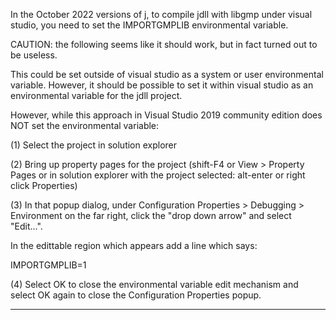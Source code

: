In the October 2022 versions of j, to compile jdll with libgmp under visual studio, you need to set the IMPORTGMPLIB environmental variable.

CAUTION: the following seems like it should work, but in fact turned out to be useless.

This could be set outside of visual studio as a system or user environmental variable. However, it should be possible to set it within visual studio as an environmental variable for the jdll project.

However, while this approach in Visual Studio 2019 community edition does NOT set the environmental variable:

(1) Select the project in solution explorer

(2) Bring up property pages for the project (shift-F4 or View > Property Pages or in solution explorer with the project selected: alt-enter or right click Properties)

(3) In that popup dialog, under Configuration Properties > Debugging > Environment on the far right, click the "drop down arrow" and select "Edit...".

In the edittable region which appears add a line which says:

IMPORTGMPLIB=1

(4) Select OK to close the environmental variable edit mechanism and select OK again to close the Configuration Properties popup.

----------------------------------------------------------------

